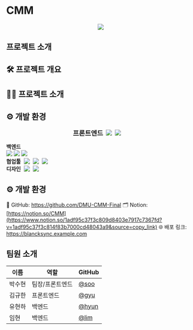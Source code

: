 # CMM
<p align="center">
  <img src="https://capsule-render.vercel.app/api?type=wave&color=EDE9F2&height=300&section=header&text=Blanck%20Sync&fontSize=60&fontColor=3B3740&animation=fadeIn" />
</p>

## 프로젝트 소개
## 🛠️ 프로젝트 개요



## 🧑‍💻 프로젝트 소개



## ⚙️ 개발 환경
<p align="center" style="display: flex; justify-content: center; gap: 20px; flex-wrap: wrap;">

  <span style="display: flex; align-items: center; gap: 8px; font-weight: bold; font-size: 1.25em; margin: 0;">
  프론트엔드
  <img src="https://img.shields.io/badge/React-61DAFB?style=flat&logo=React&logoColor=white" />
  <img src="https://img.shields.io/badge/Typescript-3178C6?style=flat&logo=Typescript&logoColor=white" />
</span>


  <span style="display: flex; align-items: center; gap: 8px;">
    <h4 style="margin: 0;">백엔드</h4>
    <img src="https://img.shields.io/badge/Node.js-339933?style=flat&logo=Node.js&logoColor=white" />
    <img src="https://img.shields.io/badge/MySQL-4479A1?style=flat&logo=MySQL&logoColor=white" />
    <img src="https://img.shields.io/badge/AmazonAWS-232F3E?style=flat&logo=Amazon%20AWS&logoColor=white" />
  </span>

  <span style="display: flex; align-items: center; gap: 8px;">
    <h4 style="margin: 0;">협업툴</h4>
    <img src="https://img.shields.io/badge/Notion-FFFFFF?style=flat&logo=Notion&logoColor=black" />
    <img src="https://img.shields.io/badge/GitHub-181717?style=flat&logo=GitHub&logoColor=white" />
    <img src="https://img.shields.io/badge/Discord-5865F2?style=flat&logo=Discord&logoColor=white" />
  </span>

  <span style="display: flex; align-items: center; gap: 8px;">
    <h4 style="margin: 0;">디자인</h4>
    <img src="https://img.shields.io/badge/Figma-F24E1E?style=flat&logo=Figma&logoColor=white" />
    <img src="https://img.shields.io/badge/Canva-00C4CC?style=flat&logo=Canva&logoColor=white" />
  </span>

</p>



## ⚙️ 개발 환경
🐙 GitHub: https://github.com/DMU-CMM-Final
🗂 Notion: [https://notion.so/CMM](https://www.notion.so/1adf95c37f3c809d8403e7917c7367fd?v=1adf95c37f3c814f83b7000cd48043a9&source=copy_link)
🌐 배포 링크: https://blancksync.example.com


## 팀원 소개
| 이름  | 역할     | GitHub                           |
| --- | ------ | -------------------------------- |
| 박수현 | 팀장/프론트엔드 | [@soo](https://github.com/park-soo-hyeon) |
| 김규한 | 프론트엔드 | [@gyu](https://github.com/gyuhan0114)   |
| 유현하 | 백엔드 | [@hyun](https://github.com/yoohyunha) |
| 임현 | 백엔드 | [@lim](https://github.com/limhyun0319) |



